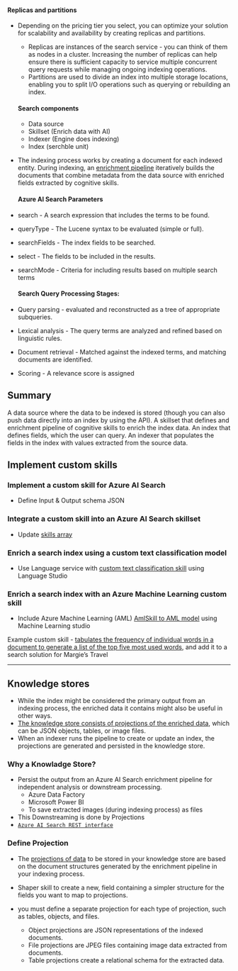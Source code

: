 #### Replicas and partitions
- Depending on the pricing tier you select, you can optimize your solution for scalability and availability by creating replicas and partitions.
  - Replicas are instances of the search service - you can think of them as nodes in a cluster. Increasing the number of replicas can help ensure there is sufficient capacity to service multiple concurrent query requests while managing ongoing indexing operations.
  - Partitions are used to divide an index into multiple storage locations, enabling you to split I/O operations such as querying or rebuilding an index.

  #### Search components
     - Data source
     - Skillset (Enrich data with AI)
     - Indexer (Engine does indexing)
     - Index (serchble unit)

- The indexing process works by creating a document for each indexed entity. During indexing, an [enrichment pipeline](https://learn.microsoft.com/en-us/training/modules/create-azure-cognitive-search-solution/4-indexing-process) iteratively builds the documents that combine metadata from the data source with enriched fields extracted by cognitive skills. 

  #### Azure AI Search Parameters
- search - A search expression that includes the terms to be found.
- queryType - The Lucene syntax to be evaluated (simple or full).
- searchFields - The index fields to be searched.
- select - The fields to be included in the results.
- searchMode - Criteria for including results based on multiple search terms

  #### Search Query Processing Stages:
- Query parsing - evaluated and reconstructed as a tree of appropriate subqueries. 
- Lexical analysis - The query terms are analyzed and refined based on linguistic rules. 
- Document retrieval - Matched against the indexed terms, and matching documents are identified.
- Scoring - A relevance score is assigned 

Summary
-------
A data source where the data to be indexed is stored (though you can also push data directly into an index by using the API).
A skillset that defines and enrichment pipeline of cognitive skills to enrich the index data.
An index that defines fields, which the user can query.
An indexer that populates the fields in the index with values extracted from the source data.

## Implement custom skills

### Implement a custom skill for Azure AI Search
  - Define Input & Output schema JSON
### Integrate a custom skill into an Azure AI Search skillset
  - Update [skills array](https://learn.microsoft.com/en-us/training/modules/create-azure-ai-custom-skill/3-add-custom-skill)
### Enrich a search index using a custom text classification model
- Use Language service with [custom text classification skill](https://learn.microsoft.com/en-us/training/modules/create-azure-ai-custom-skill/4-custom-text-classification-skill) using  Language Studio
### Enrich a search index with an Azure Machine Learning custom skill
- Include Azure Machine Learning (AML) [AmlSkill to AML model](https://learn.microsoft.com/en-us/training/modules/create-azure-ai-custom-skill/5-ml-custom-skill) using Machine Learning studio

Example custom skill - [tabulates the frequency of individual words in a document to generate a list of the top five most used words](https://microsoftlearning.github.io/mslearn-knowledge-mining/Instructions/Exercises/02-search-skills.html), and add it to a search solution for Margie’s Travel 

---

## Knowledge stores

- While the index might be considered the primary output from an indexing process, the enriched data it contains might also be useful in other ways.
- [The knowledge store consists of projections of the enriched data](https://learn.microsoft.com/en-us/training/modules/create-knowledge-store-azure-cognitive-search/1-introduction), which can be JSON objects, tables, or image files. 
- When an indexer runs the pipeline to create or update an index, the projections are generated and persisted in the knowledge store.

### Why a Knowladge Store?

- Persist the output from an Azure AI Search enrichment pipeline for independent analysis or downstream processing.
  - Azure Data Factory
  - Microsoft Power BI
  - To save extracted images (during indexing process) as files  
- This Downstreaming is done by Projections
- [`Azure AI Search REST interface`](https://microsoftlearning.github.io/mslearn-knowledge-mining/Instructions/Exercises/03-knowledge-store.html)

### Define Projection
- The [projections of data](https://learn.microsoft.com/en-us/training/modules/create-knowledge-store-azure-cognitive-search/2-define-projection-json) to be stored in your knowledge store are based on the document structures generated by the enrichment pipeline in your indexing process.
- Shaper skill to create a new, field containing a simpler structure for the fields you want to map to projections.

- you must define a separate projection for each type of projection, such as tables, objects, and files.
  - Object projections are JSON representations of the indexed documents.
  - File projections are JPEG files containing image data extracted from documents.
  - Table projections create a relational schema for the extracted data.